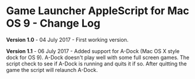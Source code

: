 Game Launcher AppleScript for Mac OS 9 - Change Log
===================================================

**Version 1.0** - 04 July 2017 - First working version.

**Version 1.1** - 06 July 2017 - Added support for A-Dock (Mac OS X style dock for OS 9). A-Dock doesn't play well with some full screen games. The script check to see if A-Dock is running and quits it if so. After quitting the game the script will relaunch A-Dock.

